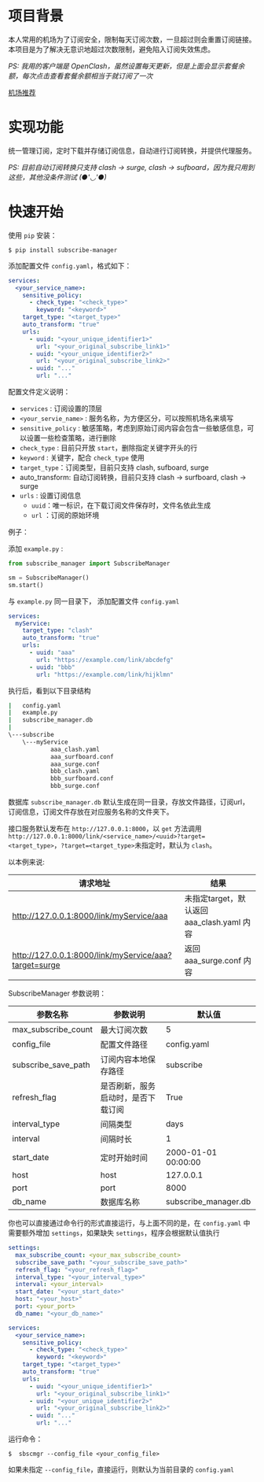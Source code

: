 # 项目背景
本人常用的机场为了订阅安全，限制每天订阅次数，一旦超过则会重置订阅链接。本项目是为了解决无意识地超过次数限制，避免陷入订阅失效焦虑。

*PS: 我用的客户端是 OpenClash，虽然设置每天更新，但是上面会显示套餐余额，每次点击查看套餐余额相当于就订阅了一次*

[机场推荐](https://invite.wgetcloud.ltd/auth/register?code=t7jm)

# 实现功能

统一管理订阅，定时下载并存储订阅信息，自动进行订阅转换，并提供代理服务。

*PS: 目前自动订阅转换只支持 clash -> surge, clash -> sufboard，因为我只用到这些，其他没条件测试 (●'◡'●)*

# 快速开始
使用 `pip` 安装：
```shell
$ pip install subscribe-manager
```

添加配置文件 `config.yaml`，格式如下：

```yaml
services:
  <your_service_name>:
    sensitive_policy:
      - check_type: "<check_type>"
        keyword: "<keyword>"
    target_type: "<target_type>"
    auto_transform: "true"
    urls:
      - uuid: "<your_unique_identifier1>"
        url: "<your_original_subscribe_link1>"
      - uuid: "<your_unique_identifier2>"
        url: "<your_original_subscribe_link2>"
      - uuid: "..."
        url: "..."
```

配置文件定义说明：

- `services` : 订阅设置的顶层
- `<your_servie_name>` : 服务名称，为方便区分，可以按照机场名来填写
- `sensitive_policy` : 敏感策略，考虑到原始订阅内容会包含一些敏感信息，可以设置一些检查策略，进行删除
- `check_type` : 目前只开放 `start`，删除指定关键字开头的行
- `keyword` : 关键字，配合 `check_type` 使用
- `target_type`：订阅类型，目前只支持 clash, sufboard, surge
- auto_transform: 自动订阅转换，目前只支持 clash -> surfboard, clash -> surge
- `urls` : 设置订阅信息
  - `uuid`：唯一标识，在下载订阅文件保存时，文件名依此生成
  - `url` ：订阅的原始环境



例子：

添加 `example.py` : 

```python
from subscribe_manager import SubscribeManager

sm = SubscribeManager()
sm.start()
```
与 `example.py` 同一目录下， 添加配置文件 `config.yaml`
```yaml
services:
  myService:
    target_type: "clash"
    auto_transform: "true"
    urls:
      - uuid: "aaa"
        url: "https://example.com/link/abcdefg"
      - uuid: "bbb"
        url: "https://example.com/link/hijklmn"
```

执行后，看到以下目录结构

```cmd
|   config.yaml
|   example.py
|   subscribe_manager.db
|
\---subscribe
    \---myService
            aaa_clash.yaml
            aaa_surfboard.conf
            aaa_surge.conf
            bbb_clash.yaml
            bbb_surfboard.conf
            bbb_surge.conf
```

数据库 `subscribe_manager.db` 默认生成在同一目录，存放文件路径，订阅url，订阅信息，订阅文件存放在对应服务名称的文件夹下。

接口服务默认发布在 `http://127.0.0.1:8000`，以 `get` 方法调用 `http://127.0.0.1:8000/link/<service_name>/<uuid>?target=<target_type>`，`?target=<target_type>`未指定时，默认为 `clash`。

以本例来说:

| 请求地址                                              | 结果                                       |
| ----------------------------------------------------- | ------------------------------------------ |
| http://127.0.0.1:8000/link/myService/aaa              | 未指定target，默认返回 aaa_clash.yaml 内容 |
| http://127.0.0.1:8000/link/myService/aaa?target=surge | 返回 aaa_surge.conf 内容                   |

SubscribeManager 参数说明：

| 参数名称            | 参数说明                           | 默认值               |
| ------------------- | ---------------------------------- | -------------------- |
| max_subscribe_count | 最大订阅次数                       | 5                    |
| config_file         | 配置文件路径                       | config.yaml          |
| subscribe_save_path | 订阅内容本地保存路径               | subscribe            |
| refresh_flag        | 是否刷新，服务启动时，是否下载订阅 | True                 |
| interval_type       | 间隔类型                           | days                 |
| interval            | 间隔时长                           | 1                    |
| start_date          | 定时开始时间                       | 2000-01-01 00:00:00  |
| host                | host                               | 127.0.0.1            |
| port                | port                               | 8000                 |
| db_name             | 数据库名称                         | subscribe_manager.db |

你也可以直接通过命令行的形式直接运行，与上面不同的是，在 `config.yaml` 中需要额外增加 `settings`，如果缺失 `settings`，程序会根据默认值执行

```yaml
settings:
  max_subscribe_count: <your_max_subscribe_count>
  subscribe_save_path: "<your_subscribe_save_path>"
  refresh_flag: "<your_refresh_flag>"
  interval_type: "<your_interval_type>"
  interval: <your_interval>
  start_date: "<your_start_date>"
  host: "<your_host>"
  port: <your_port>
  db_name: "<your_db_name>"

services:
  <your_service_name>:
    sensitive_policy:
      - check_type: "<check_type>"
        keyword: "<keyword>"
    target_type: "<target_type>"
    auto_transform: "true"
    urls:
      - uuid: "<your_unique_identifier1>"
        url: "<your_original_subscribe_link1>"
      - uuid: "<your_unique_identifier2>"
        url: "<your_original_subscribe_link2>"
      - uuid: "..."
        url: "..."
```

运行命令：

```shell
$  sbscmgr --config_file <your_config_file>
```

如果未指定 `--config_file`，直接运行，则默认为当前目录的  `config.yaml`

